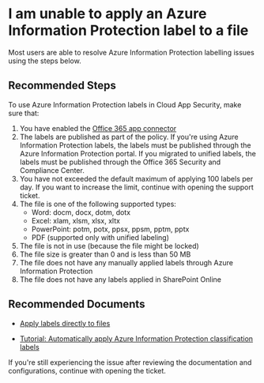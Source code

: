<properties
  pagetitle="I am unable to apply an Azure Information Protection label to a file&#xD;"
  service="microsoft.mcas"
  resource=""
  ms.author="shsagir,nagrand"
  selfhelptype="Generic"
  supporttopicids="32728964"
  resourcetags=""
  productpesids="16031"
  cloudenvironments="public,fairfax,usnat,ussec"
  articleid="mcas-unable-apply-aip-label"
  ownershipid="CloudAppSecurity_API" />
# I am unable to apply an Azure Information Protection label to a file

Most users are able to resolve Azure Information Protection labelling issues using the steps below.

## **Recommended Steps**

To use Azure Information Protection labels in Cloud App Security, make sure that:

1. You have enabled the [Office 365 app connector](https://docs.microsoft.com/cloud-app-security/connect-office-365-to-microsoft-cloud-app-security)
1. The labels are published as part of the policy. If you're using Azure Information Protection labels, the labels must be published through the Azure Information Protection portal. If you migrated to unified labels, the labels must be published through the Office 365 Security and Compliance Center.
1. You have not exceeded the default maximum of applying 100 labels per day. If you want to increase the limit, continue with opening the support ticket.
1. The file is one of the following supported types:
    * Word: docm, docx, dotm, dotx
    * Excel: xlam, xlsm, xlsx, xltx
    * PowerPoint: potm, potx, ppsx, ppsm, pptm, pptx
    * PDF (supported only with unified labeling)
1. The file is not in use (because the file might be locked)
1. The file size is greater than 0 and is less than 50 MB
1. The file does not have any manually applied labels through Azure Information Protection
1. The file does not have any labels applied in SharePoint Online

## **Recommended Documents**

* [Apply labels directly to files](https://docs.microsoft.com/cloud-app-security/azip-integration#apply-labels-directly-to-files)

* [Tutorial: Automatically apply Azure Information Protection classification labels](https://docs.microsoft.com/cloud-app-security/use-case-information-protection)

If you're still experiencing the issue after reviewing the documentation and configurations, continue with opening the ticket.
